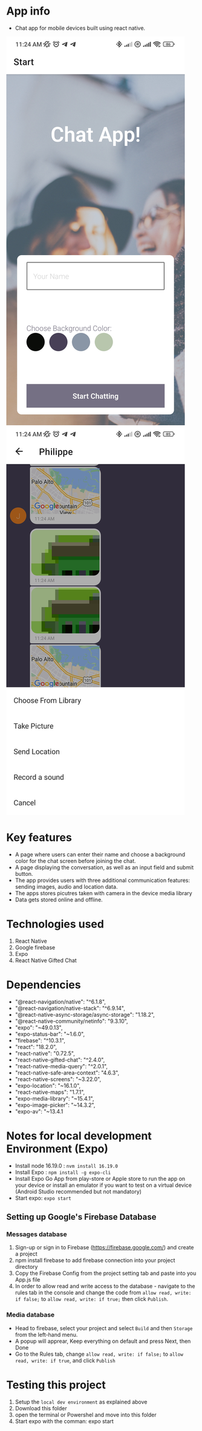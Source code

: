 # App info

- Chat app for mobile devices built using react native.

<span>
<img alt="Screenshot of ChatApp homescreen" src="/assets/homescreen.jpg"/> <img alt="Chat interface" src="/assets/chat.jpg"/>
</span>

# Key features

- A page where users can enter their name and choose a background color for the chat screen
  before joining the chat.
- A page displaying the conversation, as well as an input field and submit button.
- The app provides users with three additional communication features: sending images, audio and location data.
- The apps stores picutres taken with camera in the device media library
- Data gets stored online and offline.

# Technologies used

1. React Native
2. Google firebase
3. Expo
4. React Native Gifted Chat

# Dependencies

- "@react-navigation/native": "^6.1.8",
- "@react-navigation/native-stack": "^6.9.14",
- "@react-native-async-storage/async-storage": "1.18.2",
- "@react-native-community/netinfo": "9.3.10",
- "expo": "~49.0.13",
- "expo-status-bar": "~1.6.0",
- "firebase": "^10.3.1",
- "react": "18.2.0",
- "react-native": "0.72.5",
- "react-native-gifted-chat": "^2.4.0",
- "react-native-media-query": "^2.0.1",
- "react-native-safe-area-context": "4.6.3",
- "react-native-screens": "~3.22.0",
- "expo-location": "~16.1.0",
- "react-native-maps": "1.7.1",
- "expo-media-library": "~15.4.1",
- "expo-image-picker": "~14.3.2",
- "expo-av": "~13.4.1

# Notes for local development Environment (Expo)

- Install node 16.19.0 : `nvm install 16.19.0`
- Install Expo : `npm install -g expo-cli`
- Install Expo Go App from play-store or Apple store to run the app on your device or install an emulator if you want to test on a virtual device (Android Studio recommended but not mandatory)
- Start expo: `expo start`

## Setting up Google's Firebase Database

### Messages database

1. Sign-up or sign in to Firebase (https://firebase.google.com/) and create a project
2. npm install firebase to add firebase connection into your project directory
3. Copy the Firebase Config from the project setting tab and paste into you App.js file
4. In order to allow read and write access to the database - navigate to the rules tab in the console and change the code from `allow read, write: if false;` to `allow read, write: if true;` then click `Publish`.

### Media database

- Head to firebase, select your project and select `Build` and then `Storage` from the left-hand menu.
- A popup will apprear, Keep everything on default and press Next, then Done
- Go to the Rules tab, change `allow read, write: if false;` to `allow read, write: if true`, and click `Publish`

# Testing this project

1. Setup the `local dev environment` as explained above
2. Download this folder
3. open the terminal or Powershel and move into this folder
4. Start expo with the comman: expo start
